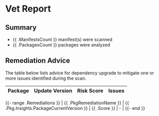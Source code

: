 # Vet Report

## Summary

* {{ .ManifestsCount }} manifest(s) were scanned
* {{ .PackagesCount }} packages were analyzed

## Remediation Advice

The table below lists advice for dependency upgrade to mitigate one or more
issues identified during the scan.

| Package | Update Version | Risk Score | Issues |
|---------|----------------|------------|--------|
{{- range .Remediations }}
| {{ .PkgRemediationName }} | {{ .Pkg.Insights.PackageCurrentVersion }} | {{ .Score }} | - |
{{- end }}


